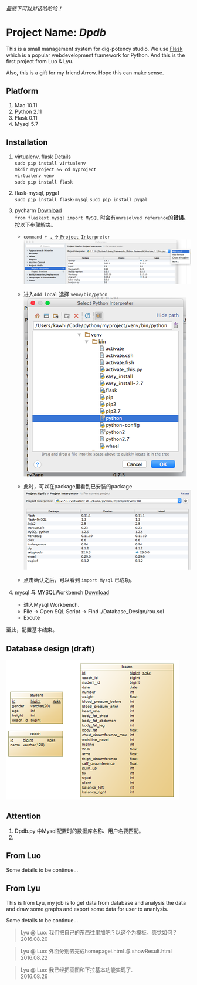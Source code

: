  *最底下可以对话哈哈哈！*


# Project Name: *Dpdb*

This is a small management system for dig-potency studio. We use [Flask](http://flask.pocoo.org/) which is a popular webdevelopment framework for Python. And this is the first project from Luo & Lyu.

Also, this is a gift for my friend Arrow. Hope this can make sense.

## Platform
1. Mac 10.11
2. Python 2.11
3. Flask 0.11
4. Mysql 5.7

## Installation
1. virtualenv, flask [Details](http://docs.jinkan.org/docs/flask/installation.html#virtualenv)<br>
	`sudo pip install virtualenv`<br>
	`mkdir myproject && cd myproject`<br>
	`virtualenv venv` <br>
	`sudo pip install flask`	
	
2. flask-mysql, pygal <br>
	`sudo pip install flask-mysql`
	`sudo pip install pygal`
	
3. pycharm [Download](https://www.jetbrains.com/pycharm/download/) <br>
	`from flaskext.mysql import MySQL` 时会有`unresolved reference`的**错误**。按以下步骤解决。
	- `command + ,` -> `Project Interpreter` <br>
	![pycharm-conf-1](./conf-pic/pycharm-conf-1.png)
	
	- 进入`Add local` 选择 `venv/bin/pyhon` <br>
	![pycharm-conf-2](./conf-pic/pycharm-conf-2.png)
	
	- 此时，可以在package里看到已安装的package <br>
	![pycharm-conf-3](./conf-pic/pycharm-conf-3.png)
	
	- 点击确认之后，可以看到 `import Mysql` 已成功。

4. mysql 与 MYSQLWorkbench [Download](http://dev.mysql.com/downloads/mysql/)
	- 进入Mysql Workbench.
	- File -> Open SQL Script -> Find ./Database_Design/rou.sql
	- Excute 

至此，配置基本结束。


## Database design (draft)

![table_design](./database_design/tables.png)

## Attention
1. Dpdb.py 中Mysql配置时的数据库名称、用户名要匹配。
2. 

## From Luo
Some details to be continue...


## From Lyu
This is from Lyu, my job is to get data from database and analysis the data and draw some graphs and export some data for user to ananlysis.

Some details to be continue...


> Lyu @ Luo:
	我们把自己的东西往里加吧？以这个为模板。感觉如何？<br>
	2016.08.20

> Lyu @ Luo: 
    外面分别去完成homepagei.html 与 showResult.html<br>
	2016.08.22
	
> Lyu @ Luo: 
    我已经把画图和下拉基本功能实现了. <br>
    2016.08.26




